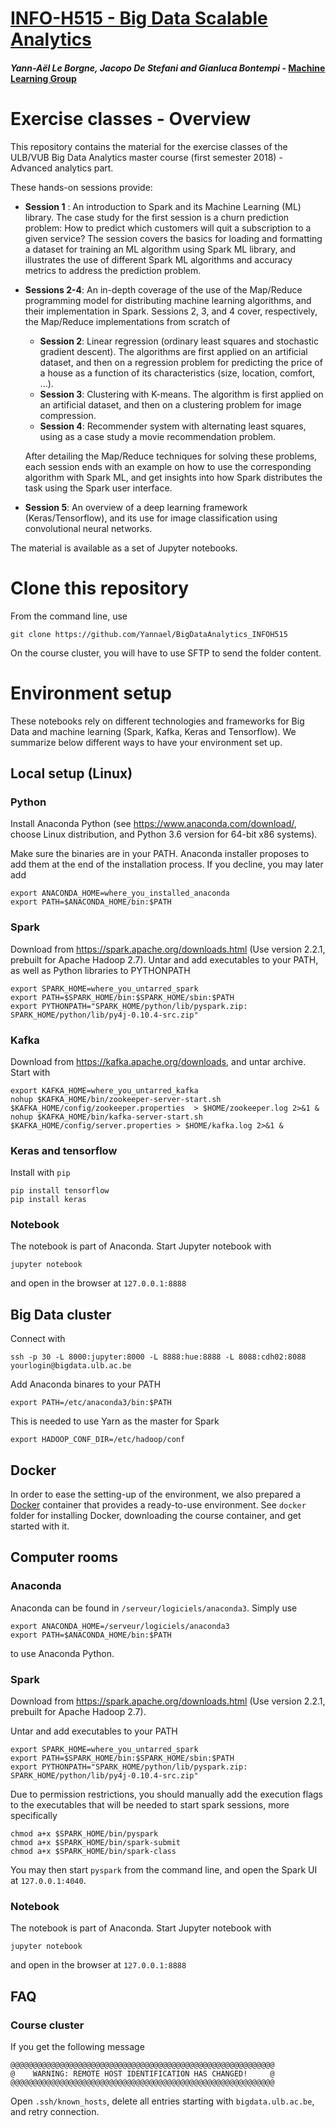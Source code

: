 # [INFO-H515 - Big Data Scalable Analytics](http://uv.ulb.ac.be/course/view.php?id=74317?username=guest)

#### *Yann-Aël Le Borgne, Jacopo De Stefani and Gianluca Bontempi* - [Machine Learning Group](http://mlg.ulb.ac.be) 

# Exercise classes - Overview 

This repository contains the material for the exercise classes of the ULB/VUB Big Data Analytics master course (first semester 2018) - Advanced analytics part.

These hands-on sessions provide:

* **Session 1** : An introduction to Spark and its Machine Learning (ML) library. The case study for the first session is a churn prediction problem: How to predict which customers will quit a subscription to a given service? The session covers the basics for loading and formatting a dataset for training an ML algorithm using Spark ML library, and illustrates the use of different Spark ML algorithms and accuracy metrics to address the prediction problem. 
* **Sessions 2-4**: An in-depth coverage of the use of the Map/Reduce programming model for distributing machine learning algorithms, and their implementation in Spark. Sessions 2, 3, and 4 cover, respectively, the Map/Reduce implementations from scratch of
	* **Session 2**: Linear regression (ordinary least squares and stochastic gradient descent). The algorithms are first applied on an artificial dataset, and then on a regression problem for predicting the price of a house as a function of its characteristics (size, location, comfort, ...). 
	* **Session 3**: Clustering with K-means. The algorithm is first applied on an artificial dataset, and then on a clustering problem for image compression.
	* **Session 4**: Recommender system with alternating least squares, using as a case study a movie recommendation problem. 
	
	After detailing the Map/Reduce techniques for solving these problems, each session ends with an example on how to use the corresponding algorithm with Spark ML, and get insights into how Spark distributes the task using the Spark user interface.  
* **Session 5**: An overview of a deep learning framework (Keras/Tensorflow), and its use for image classification using convolutional neural networks.


The material is available as a set of Jupyter notebooks. 

# Clone this repository

From the command line, use

```
git clone https://github.com/Yannael/BigDataAnalytics_INFOH515
```

On the course cluster, you will have to use SFTP to send the folder content. 

# Environment setup 

These notebooks rely on different technologies and frameworks for Big Data and machine learning (Spark, Kafka, Keras and Tensorflow). We summarize below different ways to have your environment set up. 

## Local setup (Linux)

### Python

Install Anaconda Python (see https://www.anaconda.com/download/, choose Linux distribution, and Python 3.6 version for 64-bit x86 systems). 

Make sure the binaries are in your PATH. Anaconda installer proposes to add them at the end of the installation process. If you decline, you may later add

```
export ANACONDA_HOME=where_you_installed_anaconda
export PATH=$ANACONDA_HOME/bin:$PATH
``` 


### Spark

Download from https://spark.apache.org/downloads.html (Use version 2.2.1, prebuilt for Apache Hadoop 2.7). Untar and add executables to your PATH, as well as Python libraries to PYTHONPATH

```
export SPARK_HOME=where_you_untarred_spark
export PATH=$SPARK_HOME/bin:$SPARK_HOME/sbin:$PATH
export PYTHONPATH="SPARK_HOME/python/lib/pyspark.zip: SPARK_HOME/python/lib/py4j-0.10.4-src.zip"
``` 

### Kafka

Download from https://kafka.apache.org/downloads, and untar archive. Start with 

```
export KAFKA_HOME=where_you_untarred_kafka
nohup $KAFKA_HOME/bin/zookeeper-server-start.sh $KAFKA_HOME/config/zookeeper.properties  > $HOME/zookeeper.log 2>&1 &
nohup $KAFKA_HOME/bin/kafka-server-start.sh $KAFKA_HOME/config/server.properties > $HOME/kafka.log 2>&1 &
```

### Keras and tensorflow

Install with `pip`

```
pip install tensorflow
pip install keras
```

### Notebook

The notebook is part of Anaconda. Start Jupyter notebook with 

```
jupyter notebook
```

and open in the browser at `127.0.0.1:8888`



## Big Data cluster

Connect with 

```
ssh -p 30 -L 8000:jupyter:8000 -L 8888:hue:8888 -L 8088:cdh02:8088 yourlogin@bigdata.ulb.ac.be 
```

Add Anaconda binares to your PATH

```
export PATH=/etc/anaconda3/bin:$PATH
```

This is needed to use Yarn as the master for Spark

```
export HADOOP_CONF_DIR=/etc/hadoop/conf
```

## Docker

In order to ease the setting-up of the environment, we also prepared a [Docker](https://www.docker.com/) container that provides a ready-to-use environment. See `docker` folder for installing Docker, downloading the course container, and get started with it.

## Computer rooms

### Anaconda

Anaconda can be found in `/serveur/logiciels/anaconda3`. Simply use

```
export ANACONDA_HOME=/serveur/logiciels/anaconda3
export PATH=$ANACONDA_HOME/bin:$PATH
``` 

to use Anaconda Python. 

### Spark

Download from https://spark.apache.org/downloads.html (Use version 2.2.1, prebuilt for Apache Hadoop 2.7). 

Untar and add executables to your PATH

```
export SPARK_HOME=where_you_untarred_spark
export PATH=$SPARK_HOME/bin:$SPARK_HOME/sbin:$PATH
export PYTHONPATH="SPARK_HOME/python/lib/pyspark.zip: SPARK_HOME/python/lib/py4j-0.10.4-src.zip"
``` 
 
Due to permission restrictions, you should manually add the execution flags to the executables that will be needed to start spark sessions, more specifically

```
chmod a+x $SPARK_HOME/bin/pyspark
chmod a+x $SPARK_HOME/bin/spark-submit
chmod a+x $SPARK_HOME/bin/spark-class
```

You may then start `pyspark` from the command line, and open the Spark UI at `127.0.0.1:4040`.

### Notebook

The notebook is part of Anaconda. Start Jupyter notebook with 

```
jupyter notebook
```

and open in the browser at `127.0.0.1:8888`

## FAQ

### Course cluster

If you get the following message 

```
@@@@@@@@@@@@@@@@@@@@@@@@@@@@@@@@@@@@@@@@@@@@@@@@@@@@@@@@@@@
@    WARNING: REMOTE HOST IDENTIFICATION HAS CHANGED!     @
@@@@@@@@@@@@@@@@@@@@@@@@@@@@@@@@@@@@@@@@@@@@@@@@@@@@@@@@@@@
```

Open `.ssh/known_hosts`, delete all entries starting with `bigdata.ulb.ac.be`, and retry connection. 
